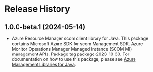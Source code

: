 # Release History

## 1.0.0-beta.1 (2024-05-14)

- Azure Resource Manager scom client library for Java. This package contains Microsoft Azure SDK for scom Management SDK. Azure Monitor Operations Manager Managed Instance (SCOM MI) management APIs. Package tag package-2023-10-30. For documentation on how to use this package, please see [Azure Management Libraries for Java](https://aka.ms/azsdk/java/mgmt).
